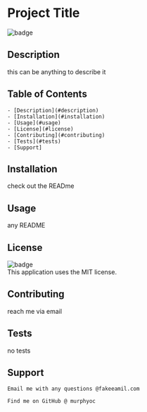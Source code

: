 
   # Project Title
   
   ![badge](https://img.shields.io/badge/license-MIT-brightgreen)<br />
   
   ## Description 
   this can be anything to describe it

   ## Table of Contents
    - [Description](#description)
    - [Installation](#installation)
    - [Usage](#usage)
    - [License](#license)
    - [Contributing](#contributing)
    - [Tests](#tests)
    - [Support]
  
   ## Installation 
   check out the READme

   ## Usage
   any README

   ## License
   ![badge](https://img.shields.io/badge/license-MIT-brightgreen)
    <br />
    This application uses the MIT license. 
  
   ## Contributing
   reach me via email

   ## Tests
   no tests

   ## Support
    Email me with any questions @fakeeamil.com
    
    Find me on GitHub @ murphyoc

   
  